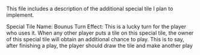 This file includes a description of the additional special tile I plan to implement.

Special Tile Name: Bounus Turn
Effect: This is a lucky turn for the player who uses it. When any other player puts a tile on this special tile, the owner of this special tile 
	will obtain an additional chance to play. This is to say, after finishing a play, the player should draw the tile and make another play